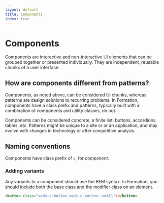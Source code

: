 ```yaml
---
layout: default
title: Components
index: true
---
```


# Components

<div class="va-introtext" markdown="1">
Components are interactive and non-interactive UI elements that can be grouped together or presented individually. They are independent, reusable chunks of a user interface.
</div>

## How are components different from patterns?

Components, as noted above, can be considered UI chunks, whereas patterns are design solutions to recurring problems. In Formation, components have a class prefix and patterns, typically built with a combination of components and utility classes, do not.

Components can be considered concrete, a finite list: buttons, accordions, tables, etc. Patterns might be unique to a site or or an application, and may evolve with changes in technology or after competitive analysis.

## Naming conventions

Components have class prefix of `c`, for *component*.

### Adding variants

Any variants to a component should use the BEM syntax. In Formation, you should include both the base class and the modifier class on an element.

```html
<button class="vads-c-button vads-c-button--small"></button>
```